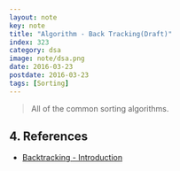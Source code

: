 ```yaml
---
layout: note
key: note
title: "Algorithm - Back Tracking(Draft)"
index: 323
category: dsa
image: note/dsa.png
date: 2016-03-23
postdate: 2016-03-23
tags: [Sorting]
---
```


> All of the common sorting algorithms.


## 4. References
* [Backtracking - Introduction](https://www.geeksforgeeks.org/backtracking-introduction/)
